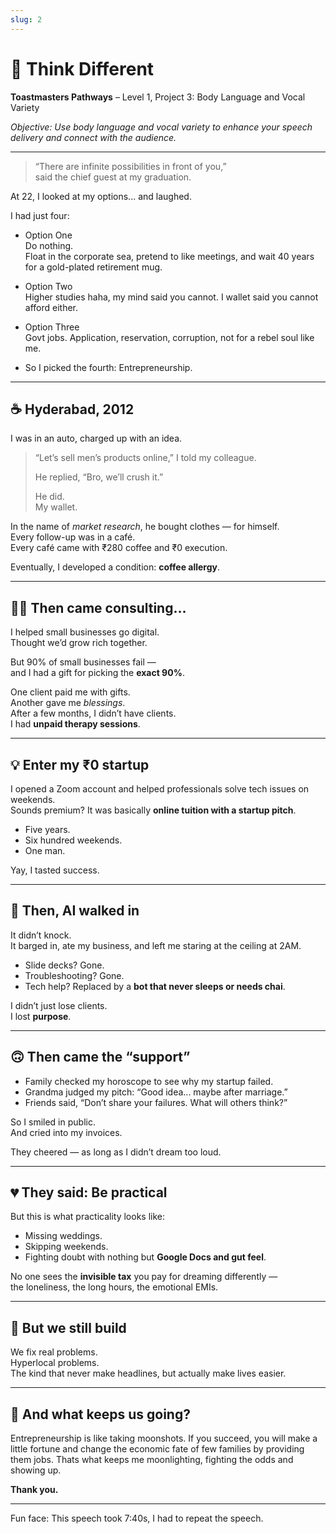 ```yaml
---
slug: 2
---
```


# 🧠 Think Different 

**Toastmasters Pathways** – Level 1, Project 3: Body Language and Vocal Variety  

*Objective: Use body language and vocal variety to enhance your speech delivery and connect with the audience.*

---

> “There are infinite possibilities in front of you,”  
> said the chief guest at my graduation.

At 22, I looked at my options... and laughed.

I had just four:

- Option One  
Do nothing.  
Float in the corporate sea, pretend to like meetings, and wait 40 years for a gold-plated retirement mug.

- Option Two  
Higher studies haha, my mind said you cannot. I wallet said you cannot afford either.

- Option Three  
Govt jobs. Application, reservation, corruption, not for a rebel soul like me.

- So I picked the fourth: Entrepreneurship.

---

## ☕ Hyderabad, 2012

I was in an auto, charged up with an idea.

> “Let’s sell men’s products online,” I told my colleague.  
>  
> He replied, “Bro, we’ll crush it.”  
>  
> He did.  
> My wallet.

In the name of *market research*, he bought clothes — for himself.  
Every follow-up was in a café.  
Every café came with ₹280 coffee and ₹0 execution.

Eventually, I developed a condition: **coffee allergy**.

---

## 👨‍💻 Then came consulting…

I helped small businesses go digital.  
Thought we’d grow rich together.

But 90% of small businesses fail —  
and I had a gift for picking the **exact 90%**.

One client paid me with gifts.  
Another gave me *blessings*.  
After a few months, I didn’t have clients.  
I had **unpaid therapy sessions**.

---

## 💡 Enter my ₹0 startup

I opened a Zoom account and helped professionals solve tech issues on weekends.  
Sounds premium? It was basically **online tuition with a startup pitch**.

- Five years.  
- Six hundred weekends.  
- One man.  

Yay, I tasted success.

---

## 🤖 Then, AI walked in

It didn’t knock.  
It barged in, ate my business, and left me staring at the ceiling at 2AM.

- Slide decks? Gone.  
- Troubleshooting? Gone.  
- Tech help? Replaced by a **bot that never sleeps or needs chai**.

I didn’t just lose clients.  
I lost **purpose**.

---

## 🙃 Then came the “support”

- Family checked my horoscope to see why my startup failed.  
- Grandma judged my pitch: “Good idea... maybe after marriage.”  
- Friends said, “Don’t share your failures. What will others think?”

So I smiled in public.  
And cried into my invoices.

They cheered — as long as I didn’t dream too loud.

---

## 💔 They said: Be practical

But this is what practicality looks like:

- Missing weddings.  
- Skipping weekends.  
- Fighting doubt with nothing but **Google Docs and gut feel**.

No one sees the **invisible tax** you pay for dreaming differently —  
the loneliness, the long hours, the emotional EMIs.

---

## 🔧 But we still build

We fix real problems.  
Hyperlocal problems.  
The kind that never make headlines, but actually make lives easier.

---

## 💭 And what keeps us going?

Entrepreneurship is like taking moonshots. If you succeed, you will make a little fortune and change the economic fate of few families by providing them jobs. Thats what keeps me moonlighting, fighting the odds and showing up.

**Thank you.**

---

Fun face: This speech took 7:40s, I had to repeat the speech.